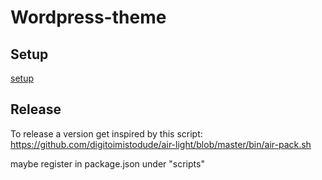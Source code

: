 # Wordpress-theme

## Setup

[setup](./SETUP_DEV_ENV.md)

## Release

To release a version get inspired by this script: https://github.com/digitoimistodude/air-light/blob/master/bin/air-pack.sh

maybe register in package.json under "scripts"